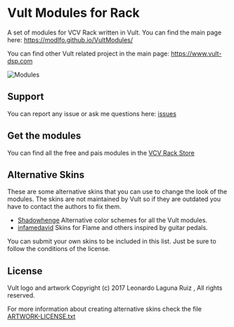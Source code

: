 # Vult Modules for Rack

A set of modules for VCV Rack written in Vult. You can find the main page here: https://modlfo.github.io/VultModules/

You can find other Vult related project in the main page: https://www.vult-dsp.com

![Modules](https://modlfo.github.io/VultModules/images/Vult.png "Modules")

## Support
You can report any issue or ask me questions here: [issues](https://github.com/modlfo/VultModules/issues)

## Get the modules
You can find all the free and pais modules in the [VCV Rack Store](https://vcvrack.com/plugins.html#Vult)

## Alternative Skins

These are some alternative skins that you can use to change the look of the modules. The skins are not maintained by Vult so if they are outdated you have to contact the authors to fix them.

- [Shadowhenge](https://github.com/Shadowhenge/VCV-Skins) Alternative color schemes for all the Vult modules.
- [infamedavid](https://github.com/infamedavid/infamous_vult_skins) Skins for Flame and others inspired by guitar pedals.

You can submit your own skins to be included in this list. Just be sure to follow the conditions of the license. 

## License

Vult logo and artwork Copyright (c) 2017 Leonardo Laguna Ruiz , All rights reserved.

For more information about creating alternative skins check the file [ARTWORK-LICENSE.txt](https://github.com/modlfo/VultModules/blob/master/ARTWORK-LICENSE.txt) 


